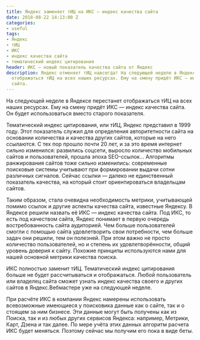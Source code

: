 ```yaml
---
title: Яндекс заменяет тИЦ на ИКС — индекс качества сайта
date: 2018-08-22 14:13:00 Z
categories:
- useful
tags:
- Яндекс
- тИЦ
- ИКС
- индекс качества сайта
- тематический индекс цитирования
header: ИКС — новый показатель качества сайта от Яндекс
description: Яндекс отменяет тИЦ навсегда! На следующей неделе в Яндексе перестанет
  отображаться тИЦ на всех наших ресурсах. Ему на смену придёт ИКС — индекс качества
  сайта.
---
```


На следующей неделе в Яндексе перестанет отображаться тИЦ на всех наших ресурсах. Ему на смену придёт ИКС — индекс качества сайта. Он будет использоваться вместо старого показателя.

Тематический индекс цитирования, или тИЦ, Яндекс представил в 1999 году. Этот показатель служил для определения авторитетности сайта на основании количества и качества других сайтов, которые на него ссылаются. С тех пор прошло почти 20 лет, и за это время интернет сильно изменился: развились соцсети, выросло количество мобильных сайтов и пользователей, прошла эпоха SEO-ссылок… Алгоритмы ранжирования сайтов тоже сильно изменились: современные поисковые системы учитывают при формировании выдачи сотни различных сигналов. Сейчас ссылки — далеко не единственный показатель качества, на который стоит ориентироваться владельцам сайтов.

Таким образом, стала очевидна необходимость метрики, учитывающей помимо ссылок и другие аспекты качества сайта, известные Яндексу. В Яндексе решили назвать её ИКС — индекс качества сайта. Под ИКС, то есть под качеством сайта, Яндекс понимает в первую очередь востребованность сайта аудиторией. Чем больше пользователей смогли с помощью сайта удовлетворить свои потребности, чем больше задач они решили, тем он полезней. При этом важно не просто количество пользователей, но и степень их удовлетворённости, общий уровень доверия к сайту. Похожие принципы используются нами для нашей основной метрики качества поиска.

ИКС полностью заменит тИЦ. Тематический индекс цитирования больше не будет рассчитываться и отображаться. Любой пользователь или владелец сайта сможет узнать индекс качества своего и других сайтов в Яндекс.Вебмастере уже на следующей неделе.

При расчёте ИКС в компании Яндекс намерены использовать всевозможные имеющиеся у поисковика данные как о сайте, так и о стоящем за ним бизнесе. Эти данные могут быть получены как из Поиска, так и из любых других сервисов Яндекса: например, Метрики, Карт, Дзена и так далее. По мере учёта этих данных алгоритм расчета ИКС будет меняться. Поэтому сейчас мы получим его пока в виде беты.